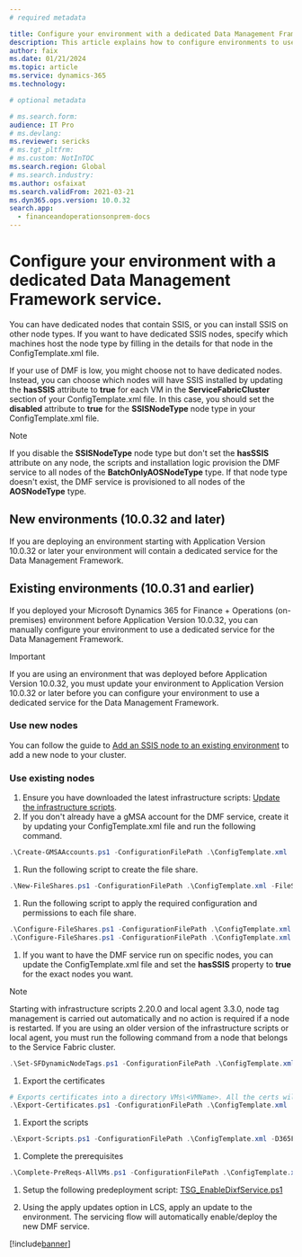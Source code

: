```yaml
---
# required metadata

title: Configure your environment with a dedicated Data Management Framework service.
description: This article explains how to configure environments to use dedicated a separate service for the Data Management Framework.
author: faix
ms.date: 01/21/2024
ms.topic: article
ms.service: dynamics-365
ms.technology: 

# optional metadata

# ms.search.form:
audience: IT Pro
# ms.devlang: 
ms.reviewer: sericks
# ms.tgt_pltfrm: 
# ms.custom: NotInTOC
ms.search.region: Global
# ms.search.industry:
ms.author: osfaixat
ms.search.validFrom: 2021-03-21
ms.dyn365.ops.version: 10.0.32
search.app:
  - financeandoperationsonprem-docs
---
```


# Configure your environment with a dedicated Data Management Framework service.

You can have dedicated nodes that contain SSIS, or you can install SSIS on other node types. If you want to have dedicated SSIS nodes, specify which machines host the node type by filling in the details for that node in the ConfigTemplate.xml file.

If your use of DMF is low, you might choose not to have dedicated nodes. Instead, you can choose which nodes will have SSIS installed by updating the **hasSSIS** attribute to **true** for each VM in the **ServiceFabricCluster** section of your ConfigTemplate.xml file. In this case, you should set the **disabled** attribute to **true** for the **SSISNodeType** node type in your ConfigTemplate.xml file.

> [!NOTE]
> If you disable the **SSISNodeType** node type but don't set the **hasSSIS** attribute on any node, the scripts and installation logic provision the DMF service to all nodes of the **BatchOnlyAOSNodeType** type. If that node type doesn't exist, the DMF service is provisioned to all nodes of the **AOSNodeType** type.

## New environments (10.0.32 and later)

If you are deploying an environment starting with Application Version 10.0.32 or later your environment will contain a dedicated service for the Data Management Framework.

## Existing environments (10.0.31 and earlier)

If you deployed your Microsoft Dynamics 365 for Finance + Operations (on-premises) environment before Application Version 10.0.32, you can manually configure your environment to use a dedicated service for the Data Management Framework.

> [!IMPORTANT]
> If you are using an environment that was deployed before Application Version 10.0.32, you must update your environment to Application Version 10.0.32 or later before you can configure your environment to use a dedicated service for the Data Management Framework.

### Use new nodes

You can follow the guide to [Add an SSIS node to an existing environment](./ssis-node.md) to add a new node to your cluster.

### Use existing nodes

1. Ensure you have downloaded the latest infrastructure scripts: [Update the infrastructure scripts](./obtain-infrascripts-onprem.md#update-the-infrastructure-scripts).
1. If you don't already have a gMSA account for the DMF service, create it by updating your ConfigTemplate.xml file and run the following command.

```powershell
.\Create-GMSAAccounts.ps1 -ConfigurationFilePath .\ConfigTemplate.xml
```

1. Run the following script to create the file share.

```powershell
.\New-FileShares.ps1 -ConfigurationFilePath .\ConfigTemplate.xml -FileShareReference "dixf"
```

1. Run the following script to apply the required configuration and permissions to each file share.

```powershell
.\Configure-FileShares.ps1 -ConfigurationFilePath .\ConfigTemplate.xml -FileShareReference "dixf"
.\Configure-FileShares.ps1 -ConfigurationFilePath .\ConfigTemplate.xml -FileShareReference "aos"
```

1. If you want to have the DMF service run on specific nodes, you can update the ConfigTemplate.xml file and set the **hasSSIS** property to **true** for the exact nodes you want.

> [!NOTE]
> Starting with infrastructure scripts 2.20.0 and local agent 3.3.0, node tag management is carried out automatically and no action is required if a node is restarted. If you are using an older version of the infrastructure scripts or local agent, you must run the following command from a node that belongs to the Service Fabric cluster.
> ```powershell
> .\Set-SFDynamicNodeTags.ps1 -ConfigurationFilePath .\ConfigTemplate.xml
> ```

1. Export the certificates

```PowerShell
# Exports certificates into a directory VMs\<VMName>. All the certs will be written to the infrastructure\Certs folder.
.\Export-Certificates.ps1 -ConfigurationFilePath .\ConfigTemplate.xml
```
1. Export the scripts

```PowerShell
.\Export-Scripts.ps1 -ConfigurationFilePath .\ConfigTemplate.xml -D365FOVersion <application version: i.e. 10.0.40>
```

1. Complete the prerequisites

```powershell
.\Complete-PreReqs-AllVMs.ps1 -ConfigurationFilePath .\ConfigTemplate.xml
```

1. Setup the following predeployment script: [TSG_EnableDixfService.ps1](./onprem-tsg-implementations.md#enableDixf)

1. Using the apply updates option in LCS, apply an update to the environment. The servicing flow will automatically enable/deploy the new DMF service.

[!include[banner](../includes/banner.md)]

